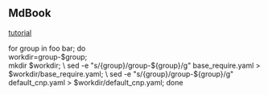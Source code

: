 ## MdBook

[tutorial](https://rust-lang.github.io/mdBook/)

for group in foo bar; do \
  workdir=group-$group; \
  mkdir $workdir; \
  sed -e "s/{group}/group-${group}/g" base_require.yaml > $workdir/base_require.yaml; \
  sed -e "s/{group}/group-${group}/g" default_cnp.yaml > $workdir/default_cnp.yaml; done

